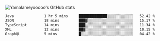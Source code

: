 ![Yamalameyooooo's GitHub stats](https://github-readme-stats.vercel.app/api?username=yamalameyooooo&theme=transparent&show_icons=true\&show=reviews,discussions_started,discussions_answered,prs_merged,prs_merged_percentage)

<!--START_SECTION:waka-->

```txt
Java              1 hr 5 mins     █████████████░░░░░░░░░░░░   52.42 %
JSON              18 mins         ███▓░░░░░░░░░░░░░░░░░░░░░   15.17 %
TypeScript        14 mins         ███░░░░░░░░░░░░░░░░░░░░░░   11.34 %
XML               12 mins         ██▓░░░░░░░░░░░░░░░░░░░░░░   10.15 %
GraphQL           5 mins          █░░░░░░░░░░░░░░░░░░░░░░░░   04.42 %
```

<!--END_SECTION:waka-->
